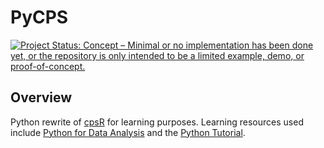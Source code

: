 # PyCPS

[![Project Status: Concept – Minimal or no implementation has been done yet, or the repository is only intended to be a limited example, demo, or proof-of-concept.](https://www.repostatus.org/badges/latest/concept.svg)](https://www.repostatus.org/#concept)

## Overview

Python rewrite of [cpsR](https://github.com/matt-saenz/cpsR) for learning purposes. Learning resources used include [Python for Data Analysis](https://www.oreilly.com/library/view/python-for-data/9781491957653/) and the [Python Tutorial](https://docs.python.org/3.9/tutorial/index.html).
